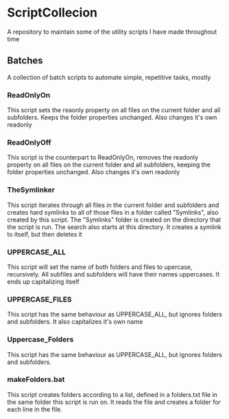 # ScriptCollecion
A repository to maintain some of the utility scripts I have made throughout time

## Batches
A collection of batch scripts to automate simple, repetitive tasks, mostly

### ReadOnlyOn
This script sets the reaonly property on all files on the current folder and all subfolders. Keeps the folder properties unchanged. Also changes it's own readonly

### ReadOnlyOff
This script is the counterpart to ReadOnlyOn, removes the readonly property on all files on the current folder and all subfolders, keeping the folder properties unchanged. Also changes it's own readonly

### TheSymlinker
This script iterates through all files in the current folder and subfolders and creates hard symlinks to all of those files in a folder called "Symlinks", also created by this script. The "Symlinks" folder is created on the directory that the script is run. The search also starts at this directory. It creates a symlink to itself, but then deletes it

### UPPERCASE_ALL
This script will set the name of both folders and files to upercase, recursively. All subfiles and subfolders will have their names uppercases. It ends up capitalizing itself

### UPPERCASE_FILES
This script has the same behaviour as UPPERCASE_ALL, but ignores folders and subfolders. It also capitalizes it's own name

### Uppercase_Folders
This script has the same behaviour as UPPERCASE_ALL, but ignores folders and subfolders.

### makeFolders.bat
This script creates folders according to a list, defined in a folders.txt file in the same folder this script is run on. It reads the file and creates a folder for each line in the file.

